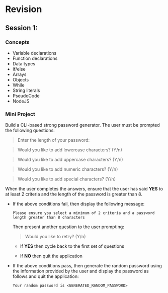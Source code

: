 # Revision

## Session 1:

### Concepts

- Variable declarations
- Function declarations
- Data types
- if/else
- Arrays
- Objects
- While
- String literals
- PseudoCode
- NodeJS

### Mini Project

Build a CLI-based strong password generator. The user must be prompted the following questions:

> Enter the length of your password:

> Would you like to add lowercase characters? (Y/n)

> Would you like to add uppercase characters? (Y/n)

> Would you like to add numeric characters? (Y/n)

> Would you like to add special characters? (Y/n)

When the user completes the answers, ensure that the user has said **YES** to at least 2 criteria and the length of the password is greater than 8.

- If the above conditions fail, then display the following message:

  `Please ensure you select a minimum of 2 criteria and a password length greater than 8 characters`

  Then present another question to the user prompting:

  > Would you like to retry? (Y/n)

  - If **YES** then cycle back to the first set of questions

  - If **NO** then quit the application

- If the above conditions pass, then generate the random password using the information provided by the user and display the password as follows and quit the application:

  `Your random password is <GENERATED_RANDOM_PASSWORD>`
